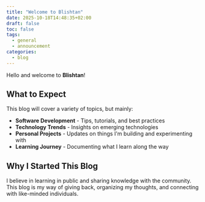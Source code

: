 ```yaml
---
title: "Welcome to Blishtan"
date: 2025-10-18T14:48:35+02:00
draft: false
toc: false
tags:
  - general
  - announcement
categories:
  - blog
---
```


Hello and welcome to **Blishtan**! 

## What to Expect

This blog will cover a variety of topics, but mainly:

- **Software Development** - Tips, tutorials, and best practices
- **Technology Trends** - Insights on emerging technologies
- **Personal Projects** - Updates on things I'm building and experimenting with
- **Learning Journey** - Documenting what I learn along the way

## Why I Started This Blog

I believe in learning in public and sharing knowledge with the community. This blog is my way of giving back, organizing my thoughts, and connecting with like-minded individuals.

